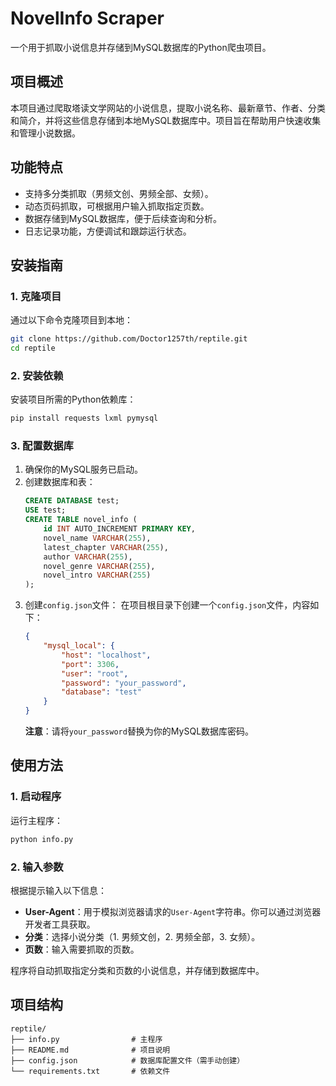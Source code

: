 # NovelInfo Scraper

一个用于抓取小说信息并存储到MySQL数据库的Python爬虫项目。

## 项目概述
本项目通过爬取塔读文学网站的小说信息，提取小说名称、最新章节、作者、分类和简介，并将这些信息存储到本地MySQL数据库中。项目旨在帮助用户快速收集和管理小说数据。

## 功能特点
- 支持多分类抓取（男频文创、男频全部、女频）。
- 动态页码抓取，可根据用户输入抓取指定页数。
- 数据存储到MySQL数据库，便于后续查询和分析。
- 日志记录功能，方便调试和跟踪运行状态。

## 安装指南
### 1. 克隆项目
通过以下命令克隆项目到本地：
```bash
git clone https://github.com/Doctor1257th/reptile.git
cd reptile
```

### 2. 安装依赖
安装项目所需的Python依赖库：
```bash
pip install requests lxml pymysql
```

### 3. 配置数据库
1. 确保你的MySQL服务已启动。
2. 创建数据库和表：
   ```sql
   CREATE DATABASE test;
   USE test;
   CREATE TABLE novel_info (
       id INT AUTO_INCREMENT PRIMARY KEY,
       novel_name VARCHAR(255),
       latest_chapter VARCHAR(255),
       author VARCHAR(255),
       novel_genre VARCHAR(255),
       novel_intro VARCHAR(255)
   );
   ```
3. 创建`config.json`文件：
   在项目根目录下创建一个`config.json`文件，内容如下：
   ```json
   {
       "mysql_local": {
           "host": "localhost",
           "port": 3306,
           "user": "root",
           "password": "your_password",
           "database": "test"
       }
   }
   ```
   **注意**：请将`your_password`替换为你的MySQL数据库密码。

## 使用方法
### 1. 启动程序
运行主程序：
```bash
python info.py
```

### 2. 输入参数
根据提示输入以下信息：
- **User-Agent**：用于模拟浏览器请求的`User-Agent`字符串。你可以通过浏览器开发者工具获取。
- **分类**：选择小说分类（1. 男频文创，2. 男频全部，3. 女频）。
- **页数**：输入需要抓取的页数。

程序将自动抓取指定分类和页数的小说信息，并存储到数据库中。

## 项目结构
```
reptile/
├── info.py                # 主程序
├── README.md              # 项目说明
├── config.json            # 数据库配置文件（需手动创建）
└── requirements.txt       # 依赖文件
```
